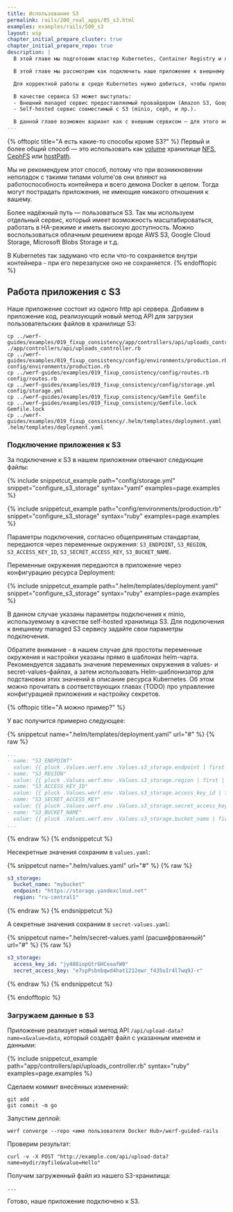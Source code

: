 ```yaml
---
title: Использование S3
permalink: rails/200_real_apps/85_s3.html
examples: examples/rails/500_s3
layout: wip
chapter_initial_prepare_cluster: true
chapter_initial_prepare_repo: true
description: |
  В этой главе мы подготовим кластер Kubernetes, Container Registry и локальное окружение для развертывания приложений.

  В этой главе мы рассмотрим как подключить наше приложение к внешнему сервису на примере сервиса S3 и добавим в него функцию сохранения файлов, а чтобы у нас все получилось мы подключим персистентное (постоянное) хранилище.

  Для корректной работы в среде Kubernetes нужно добиться, чтобы приложение было stateless, поэтому мы выбрали хранение данных в S3-совместимом хранилище.

  В качестве сервиса S3 может выступать:
  - Внешний managed сервис предоставляемый провайдером (Amazon S3, Google Cloud Storage, Microsoft Blobs Storage и т.д.).
  - Self-hosted сервис совместимый с S3 (minio, ceph, и пр.).

  В данной главе возможен вариант как с внешним сервисом — для этого необходимо будет указать соответсвующие настройки подключения, так и с self-hosted — мы рассмотрим пример использования self-hosted сервиса minio, который задеплоим в Kubernetes вместе с приложением.
---
```

<!-- TODO: Надо сделать шаг подготовка сворачиваемым и по умолчанию свёрнутым -->

  {% offtopic title="А есть какие-то способы кроме S3?" %}
  Первый и более общий способ — это использовать как [volume](https://kubernetes.io/docs/concepts/storage/volumes/) хранилище [NFS](https://kubernetes.io/docs/concepts/storage/volumes/#nfs), [CephFS](https://kubernetes.io/docs/concepts/storage/volumes/#cephfs) или [hostPath](https://kubernetes.io/docs/concepts/storage/volumes/#hostpath).

  Мы не рекомендуем этот способ, потому что при возникновении неполадок с такими типами volume’ов они влияют на работоспособность контейнера и всего демона Docker в целом. Тогда могут пострадать приложения, не имеющие никакого отношения к вашему.

  Более надёжный путь — пользоваться S3. Так мы используем отдельный сервис, который имеет возможность масштабироваться, работать в HA-режиме и иметь высокую доступность. Можно воспользоваться облачным решением вроде AWS S3, Google Cloud Storage, Microsoft Blobs Storage и т.д.

  В Kubernetes так задумано что если что-то сохраняется внутри контейнера - при его перезапуске оно не сохраняется.
  {% endofftopic %}

## Работа приложения с S3

Наше приложение состоит из одного http api сервера.
Добавим в приложение код, реализующий новый метод API для загрузки пользовательских файлов в хранилище S3:

```shell
cp ../werf-guides/examples/019_fixup_consistency/app/controllers/api/uploads_controller.rb ./app/controllers/api/uploads_controller.rb
cp ../werf-guides/examples/019_fixup_consistency/config/environments/production.rb config/environments/production.rb
cp ../werf-guides/examples/019_fixup_consistency/config/routes.rb config/routes.rb
cp ../werf-guides/examples/019_fixup_consistency/config/storage.yml config/storage.yml
cp ../werf-guides/examples/019_fixup_consistency/Gemfile Gemfile
cp ../werf-guides/examples/019_fixup_consistency/Gemfile.lock Gemfile.lock
cp ../werf-guides/examples/019_fixup_consistency/.helm/templates/deployment.yaml .helm/templates/deployment.yaml
```

### Подключение приложения к S3

За подключение к S3 в нашем приложении отвечают следующие файлы:

{% include snippetcut_example path="config/storage.yml" snippet="configure_s3_storage" syntax="yaml" examples=page.examples %}

{% include snippetcut_example path="config/environments/production.rb" snippet="configure_s3_storage" syntax="ruby" examples=page.examples %}

Параметры подключения, согласно общепринятым стандартам, передаются через переменные окружения: `S3_ENDPOINT`, `S3_REGION`, `S3_ACCESS_KEY_ID`, `S3_SECRET_ACCESS_KEY`, `S3_BUCKET_NAME`.

Переменные окружения передаются в приложение через конфигурацию ресурса Deployment:

{% include snippetcut_example path=".helm/templates/deployment.yaml" snippet="configure_s3_storage" syntax="ruby" examples=page.examples %}

В данном случае указаны параметры подключения к minio, используемому в качестве self-hosted хранилища S3. Для подключения к внешнему managed S3 сервису задайте свои параметры подключения.

Обратите внимание - в нашем случае для простоты переменные окружения и настройки указаны прямо в шаблонах helm-чарта. Рекомендуется задавать значения переменных окружения в values- и secret-values-файлах, а затем использовать Helm-шаблонизатор для подстановки этих значений в описание ресурса Kubernetes. Об этом можно прочитать в соответствующих главах (TODO) про управление конфигурацией приложения и настройку секретов.

{% offtopic title="А можно пример?" %}

У вас получится примерно следующее:

{% snippetcut name=".helm/templates/deployment.yaml" url="#" %}
{% raw %}
```yaml
...
- name: "S3_ENDPOINT"
  value: {{ pluck .Values.werf.env .Values.s3_storage.endpoint | first | default .Values.s3_storage.endpoint._default | quote }}
- name: "S3_REGION"
  value: {{ pluck .Values.werf.env .Values.s3_storage.region | first | default .Values.s3_storage.region._default | quote }}
- name: "S3_ACCESS_KEY_ID"
  value: {{ pluck .Values.werf.env .Values.s3_storage.access_key_id | first | default .Values.s3_storage.access_key_id._default | quote }}
- name: "S3_SECRET_ACCESS_KEY"
  value: {{ pluck .Values.werf.env .Values.s3_storage.secret_access_key | first | default .Values.s3_storage.secret_access_key._default | quote }}
- name: "S3_BUCKET_NAME"
  value: {{ pluck .Values.werf.env .Values.s3_storage.bucket_name | first | default .Values.s3_storage.bucket_name._default | quote }}
...
``` 
{% endraw %}
{% endsnippetcut %}

Несекретные значения сохраним в `values.yaml`:

{% snippetcut name=".helm/values.yaml" url="#" %}
{% raw %}
```yaml
s3_storage:
  bucket_name: "mybucket"
  endpoint: "https://storage.yandexcloud.net"
  region: "ru-central1"
```
{% endraw %}
{% endsnippetcut %}

А секретные значения сохраним в `secret-values.yaml`:

{% snippetcut name=".helm/secret-values.yaml (расшифрованный)" url="#" %}
{% raw %}
```yaml
s3_storage:
  access_key_id: "jy488iopGtrGHCeaafW0"
  secret_access_key: "e7spPsbnbqwd4hat1212ewr_f435uIr4l7wq9J-r"
```
{% endraw %}
{% endsnippetcut %}

{% endofftopic %}

### Загружаем данные в S3

Приложение реализует новый метод API `/api/upload-data?name=x&value=data`, который создаёт файл с указанным именем и данными:

{% include snippetcut_example path="app/controllers/api/uploads_controller.rb" syntax="ruby" examples=page.examples %}

Сделаем коммит внесённых изменений:

```shell
git add .
git commit -m go
```

Запустим деплой:

```shell
werf converge --repo <имя пользователя Docker Hub>/werf-guided-rails
```

Проверим результат:
    
```
curl -v -X POST "http://example.com/api/upload-data?name=mydir/myfile&value=Hello"
```

Получим загруженный файл из нашего S3-хранилища:

```
...
```

Готово, наше приложение подключено к S3.
